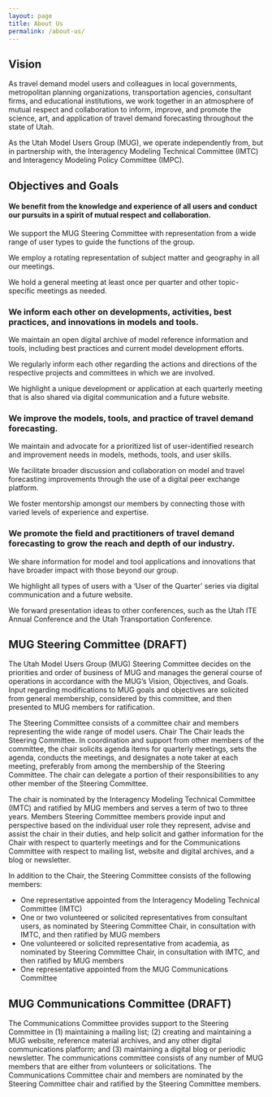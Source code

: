 ```yaml
---
layout: page
title: About Us
permalink: /about-us/
---
```



## Vision
As travel demand model users and colleagues in local governments, metropolitan planning organizations, transportation agencies, consultant firms, and educational institutions, we work together in an atmosphere of mutual respect and collaboration to inform, improve, and promote the science, art, and application of travel demand forecasting throughout the state of Utah.

As the Utah Model Users Group (MUG), we operate independently from, but in partnership with, the Interagency Modeling Technical Committee (IMTC) and Interagency Modeling Policy Committee (IMPC).

## Objectives and Goals

#### We benefit from the knowledge and experience of all users and conduct our pursuits in a spirit of mutual respect and collaboration.

We support the MUG Steering Committee with representation from a wide range of user types to guide the functions of the group.

We employ a rotating representation of subject matter and geography in all our meetings.

We hold a general meeting at least once per quarter and other topic-specific meetings as needed.

### We inform each other on developments, activities, best practices, and innovations in models and tools.

We maintain an open digital archive of model reference information and tools, including best practices and current model development efforts.

We regularly inform each other regarding the actions and directions of the respective projects and committees in which we are involved.

We highlight a unique development or application at each quarterly meeting that is also shared via digital communication and a future website.

### We improve the models, tools, and practice of travel demand forecasting.

We maintain and advocate for a prioritized list of user-identified research and improvement needs in models, methods, tools, and user skills.


We facilitate broader discussion and collaboration on model and travel forecasting improvements through the use of a digital peer exchange platform.


We foster mentorship amongst our members by connecting those with varied levels of experience and expertise.

### We promote the field and practitioners of travel demand forecasting to grow the reach and depth of our industry.

We share information for model and tool applications and innovations that have broader impact with those beyond our group.

We highlight all types of users with a ‘User of the Quarter’ series via digital communication and a future website.

We forward presentation ideas to other conferences, such as the Utah ITE Annual Conference and the Utah Transportation Conference.


## MUG Steering Committee (DRAFT)

The Utah Model Users Group (MUG) Steering Committee decides on the priorities and order of business of MUG and manages the general course of operations in accordance with the MUG’s Vision, Objectives, and Goals. Input regarding modifications to MUG goals and objectives are solicited from general membership, considered by this committee, and then presented to MUG members for ratification.

The Steering Committee consists of a committee chair and members representing the wide range of model users.
Chair
The Chair leads the Steering Committee. In coordination and support from other members of the committee, the chair solicits agenda items for quarterly meetings, sets the agenda, conducts the meetings, and designates a note taker at each meeting, preferably from among the membership of the Steering Committee. The chair can delegate a portion of their responsibilities to any other member of the Steering Committee.

The chair is nominated by the Interagency Modeling Technical Committee (IMTC) and ratified by MUG members and serves a term of two to three years.
Members
Steering Committee members provide input and perspective based on the individual user role they represent, advise and assist the chair in their duties, and help solicit and gather information for the Chair with respect to quarterly meetings and for the Communications Committee with respect to mailing list, website and digital archives, and a blog or newsletter. 

In addition to the Chair, the Steering Committee consists of the following members:

- One representative appointed from the Interagency Modeling Technical Committee (IMTC)
- One or two volunteered or solicited representatives from consultant users, as nominated by Steering Committee Chair, in consultation with IMTC, and then ratified by MUG members
- One volunteered or solicited representative from academia, as nominated by Steering Committee Chair, in consultation with IMTC, and then ratified by MUG members
- One representative appointed from the MUG Communications Committee

## MUG Communications Committee (DRAFT)

The Communications Committee provides support to the Steering Committee in (1) maintaining a mailing list; (2) creating and maintaining a MUG website, reference material archives, and any other digital communications platform; and (3) maintaining a digital blog or periodic newsletter. The communications committee consists of any number of MUG members that are either from volunteers or solicitations. The Communications Committee chair and members are nominated by the Steering Committee chair and ratified by the Steering Committee members.



